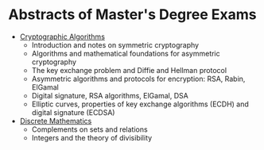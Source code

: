 # Abstracts of Master's Degree Exams
* [Cryptographic Algorithms](https://github.com/EdoardoTorrini/ExamAbstract/tree/master/AdC)
    * Introduction and notes on symmetric cryptography
    * Algorithms and mathematical foundations for asymmetric cryptography
    * The key exchange problem and Diffie and Hellman protocol
    * Asymmetric algorithms and protocols for encryption: RSA, Rabin, ElGamal
    * Digital signature, RSA algorithms, ElGamal, DSA
    * Elliptic curves, properties of key exchange algorithms (ECDH) and digital signature (ECDSA)
* [Discrete Mathematics](https://github.com/EdoardoTorrini/ExamAbstract/tree/master/MD)
    * Complements on sets and relations
    * Integers and the theory of divisibility
